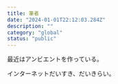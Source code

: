 ```yaml
---
title: 筆者
date: "2024-01-01T22:12:03.284Z"
description: ""
category: "global"
status: "public"
---
```


最近はアンビエントを作っている。

インターネットだいすき、だいきらい。